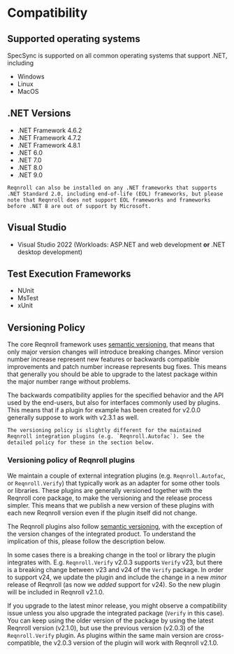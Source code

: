 # Compatibility

## Supported operating systems

SpecSync is supported on all common operating systems that support .NET, including

* Windows
* Linux 
* MacOS

## .NET Versions

- .NET Framework 4.6.2
- .NET Framework 4.7.2
- .NET Framework 4.8.1
- .NET 6.0
- .NET 7.0
- .NET 8.0
- .NET 9.0

```{note}
Reqnroll can also be installed on any .NET frameworks that supports .NET Standard 2.0, including end-of-life (EOL) frameworks, but please note that Reqnroll does not support EOL frameworks and frameworks before .NET 8 are out of support by Microsoft.
```

## Visual Studio

- Visual Studio 2022 (Workloads: ASP.NET and web development **or** .NET desktop development)

## Test Execution Frameworks

- NUnit
- MsTest
- xUnit
  
## Versioning Policy

The core Reqnroll framework uses [semantic versioning](https://semver.org/), that means that only major version changes will introduce breaking changes. Minor version number increase represent new features or backwards compatible improvements and patch number increase represents bug fixes. This means that generally you should be able to upgrade to the latest package within the major number range without problems. 

The backwards compatibility applies for the specified behavior and the API used by the end-users, but also for interfaces commonly used by plugins. This means that if a plugin for example has been created for v2.0.0 generally suppose to work with v2.3.1 as well.

```{note}
The versioning policy is slightly different for the maintained Reqnroll integration plugins (e.g. `Reqnroll.Autofac`). See the detailed policy for these in the section below.
```

### Versioning policy of Reqnroll plugins

We maintain a couple of external integration plugins (e.g. `Reqnroll.Autofac`, or `Reqnroll.Verify`) that typically work as an adapter for some other tools or libraries. These plugins are generally versioned together with the Reqnroll core package, to make the versioning and the release process simpler. This means that we publish a new version of these plugins with each new Reqnroll version even if the plugin itself did not change.

The Reqnroll plugins also follow [semantic versioning](https://semver.org/), with the exception of the version changes of the integrated product. To understand the implication of this, please follow the description below.

In some cases there is a breaking change in the tool or library the plugin integrates with. E.g. `Reqnroll.Verify` v2.0.3 supports `Verify` v23, but there is a breaking change between v23 and v24 of the `Verify` package. In order to support v24, we update the plugin and include the change in a new *minor* release of Reqnroll (as now we *added* support for v24). So the new plugin will be included in Reqnroll v2.1.0.

If you upgrade to the latest minor release, you might observe a compatibility issue unless you also upgrade the integrated package (`Verify` in this case). You can keep using the older version of the package by using the latest Reqnroll version (v2.1.0), but use the previous version (v2.0.3) of the `Reqnroll.Verify` plugin. As plugins within the same main version are cross-compatible, the v2.0.3 version of the plugin will work with Reqnroll v2.1.0.
